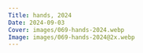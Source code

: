 ```yaml
---
Title: hands, 2024
Date: 2024-09-03
Cover: images/069-hands-2024.webp
Image: images/069-hands-2024@2x.webp
---
```

